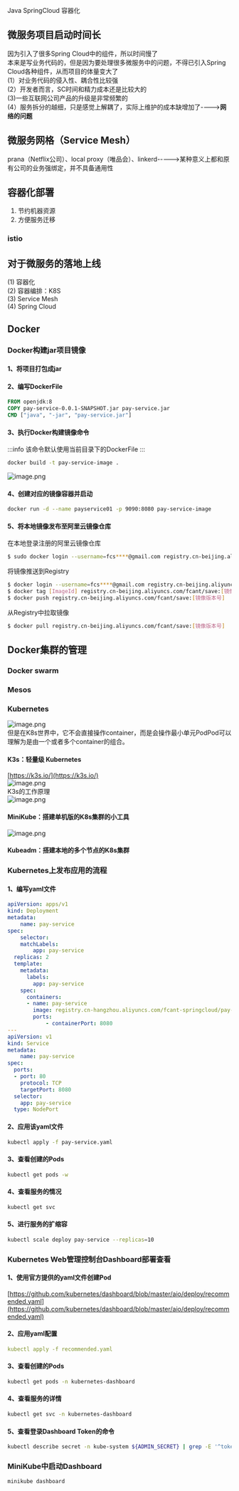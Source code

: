 Java SpringCloud 容器化
<a name="rrfO6"></a>
## 微服务项目启动时间长
因为引入了很多Spring Cloud中的组件，所以时间慢了<br />本来是写业务代码的，但是因为要处理很多微服务中的问题，不得已引入Spring Cloud各种组件，从而项目的体量变大了<br />(1）对业务代码的侵入性、耦合性比较强<br />(2）开发者而言，SC时间和精力成本还是比较大的<br />(3)一些互联网公司产品的升级是非常频繁的<br />(4）服务拆分的越细，只是感觉上解耦了，实际上维护的成本缺增加了---->**网络的问题**
<a name="JuwlG"></a>
## 微服务网格（Service Mesh）
prana（Netflix公司）、local proxy（唯品会）、linkerd----->某种意义上都和原有公司的业务强绑定，并不具备通用性
<a name="F1MDz"></a>
## 容器化部署

1. 节约机器资源
2. 方便服务迁移
<a name="yD5Aw"></a>
### istio
<a name="p5uVC"></a>
## 对于微服务的落地上线
(1) 容器化<br />(2) 容器编排：K8S<br />(3) Service Mesh<br />(4) Spring Cloud
<a name="FmUie"></a>
## Docker
<a name="HcHkK"></a>
### Docker构建jar项目镜像
<a name="F93hr"></a>
#### 1、将项目打包成jar
<a name="pHbQC"></a>
#### 2、编写DockerFile
```dockerfile
FROM openjdk:8
COPY pay-service-0.0.1-SNAPSHOT.jar pay-service.jar
CMD ["java", "-jar", "pay-service.jar"]
```
<a name="vUMAj"></a>
#### 3、执行Docker构建镜像命令
:::info
该命令默认使用当前目录下的DockerFile
:::
```bash
docker build -t pay-service-image .
```
![image.png](https://cdn.nlark.com/yuque/0/2021/png/396745/1630831713330-9f844e8a-98f6-4898-9ef8-7d7e81b3178c.png#clientId=uae0a4302-a2f7-4&from=paste&height=271&id=u9f9a0ae9&originHeight=814&originWidth=2076&originalType=binary&ratio=1&rotation=0&showTitle=false&size=762620&status=done&style=none&taskId=u9a0917f7-9ba3-4ae8-bd6e-51363dc9d32&title=&width=692)
<a name="liSCR"></a>
#### 4、创建对应的镜像容器并启动
```bash
docker run -d --name payservice01 -p 9090:8080 pay-service-image
```
<a name="mhFRG"></a>
#### 5、将本地镜像发布至阿里云镜像仓库
在本地登录注册的阿里云镜像仓库
```bash
$ sudo docker login --username=fcs****@gmail.com registry.cn-beijing.aliyuncs.com
```
将镜像推送到Registry
```bash
$ docker login --username=fcs****@gmail.com registry.cn-beijing.aliyuncs.com
$ docker tag [ImageId] registry.cn-beijing.aliyuncs.com/fcant/save:[镜像版本号]
$ docker push registry.cn-beijing.aliyuncs.com/fcant/save:[镜像版本号]
```
从Registry中拉取镜像
```bash
$ docker pull registry.cn-beijing.aliyuncs.com/fcant/save:[镜像版本号]
```
<a name="DCQu2"></a>
## Docker集群的管理
<a name="K4hfC"></a>
### Docker swarm
<a name="SuPtT"></a>
### Mesos 
<a name="PQQVi"></a>
### Kubernetes
![image.png](https://cdn.nlark.com/yuque/0/2021/png/396745/1630833234526-5485fa56-8f0f-473e-af24-72f949b57430.png#clientId=uae0a4302-a2f7-4&from=paste&height=500&id=u8166a18d&originHeight=1501&originWidth=2946&originalType=binary&ratio=1&rotation=0&showTitle=false&size=739781&status=done&style=shadow&taskId=u07674772-ae1a-4e22-bae2-2f71c1aa864&title=&width=982)<br />但是在K8s世界中，它不会直接操作container，而是会操作最小单元PodPod可以理解为是由一个或者多个container的组合。
<a name="Ol42b"></a>
#### K3s：轻量级 Kubernetes
[https://k3s.io/](https://k3s.io/)<br />![image.png](https://cdn.nlark.com/yuque/0/2021/png/396745/1631087688003-55e2fc7a-b1c9-4901-9fcf-8a4ab4682973.png#clientId=u5f549c6d-58a7-4&from=paste&height=600&id=u60e0470f&originHeight=1799&originWidth=3798&originalType=binary&ratio=1&rotation=0&showTitle=false&size=293919&status=done&style=shadow&taskId=u281e8484-b262-42b1-858e-9776efac976&title=&width=1266)<br />K3s的工作原理<br />![image.png](https://cdn.nlark.com/yuque/0/2021/png/396745/1631087797731-5feddb81-3ef0-40b9-829b-bb2064175ecb.png#clientId=ue1365603-2883-4&from=paste&height=534&id=ud08a5ee9&originHeight=1603&originWidth=2850&originalType=binary&ratio=1&rotation=0&showTitle=false&size=251400&status=done&style=none&taskId=uc183c09e-2c21-4d15-837e-ba0878870ed&title=&width=950)
<a name="FTvLV"></a>
#### MiniKube：搭建单机版的K8s集群的小工具
![image.png](https://cdn.nlark.com/yuque/0/2021/png/396745/1631087761048-4a563a47-2908-4c2a-8f08-93c0e6e960f0.png#clientId=u5f549c6d-58a7-4&from=paste&height=601&id=u20ee42d9&originHeight=1803&originWidth=3798&originalType=binary&ratio=1&rotation=0&showTitle=false&size=1291862&status=done&style=shadow&taskId=uc3ac25da-f289-4daa-b03f-752dbb4225b&title=&width=1266)
<a name="CkELk"></a>
#### Kubeadm：搭建本地的多个节点的K8s集群
<a name="KB2Mx"></a>
### Kubernetes上发布应用的流程
<a name="DRSxS"></a>
#### 1、编写yaml文件
```yaml
apiVersion: apps/v1
kind: Deployment
metadata:
	name: pay-service
spec:
	selector:
    matchLabels:
    	app: pay-service
  replicas: 2
  template:
    metadata:
      labels:
        app: pay-service
    spec:
      containers:
      - name: pay-service
        image: registry.cn-hangzhou.aliyuncs.com/fcant-springcloud/pay-service-image
        ports:
        	- containerPort: 8080
---
apiVersion: v1
kind: Service
metadata:
	name: pay-service
spec:
  ports:
  - port: 80
    protocol: TCP
    targetPort: 8080
  selector:
  	app: pay-service
  type: NodePort
```
<a name="ZArHR"></a>
#### 2、应用该yaml文件
```bash
kubectl apply -f pay-service.yaml
```
<a name="LAmjh"></a>
#### 3、查看创建的Pods
```bash
kubectl get pods -w
```
<a name="eevhx"></a>
#### 4、查看服务的情况
```bash
kubectl get svc
```
<a name="mbu30"></a>
#### 5、进行服务的扩缩容
```bash
kubectl scale deploy pay-service --replicas=10
```
<a name="XkiOw"></a>
### Kubernetes Web管理控制台Dashboard部署查看
<a name="XieHl"></a>
#### 1、使用官方提供的yaml文件创建Pod
[https://github.com/kubernetes/dashboard/blob/master/aio/deploy/recommended.yaml](https://github.com/kubernetes/dashboard/blob/master/aio/deploy/recommended.yaml)
<a name="JBjWC"></a>
#### 2、应用yaml配置
```yaml
kubectl apply -f recommended.yaml
```
<a name="EQHUK"></a>
#### 3、查看创建的Pods
```bash
kubectl get pods -n kubernetes-dashboard
```
<a name="BDlt7"></a>
#### 4、查看服务的详情
```bash
kubectl get svc -n kubernetes-dashboard
```
<a name="Mdwzc"></a>
#### 5、查看登录Dashboard Token的命令
```bash
kubectl describe secret -n kube-system ${ADMIN_SECRET} | grep -E '^token' | awk '{print $2}'
```
<a name="EiPtS"></a>
### MiniKube中启动Dashboard
```bash
minikube dashboard
```
